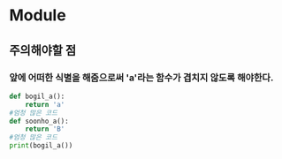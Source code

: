 # Module

## 주의해야할 점

### 앞에 어떠한 식별을 해줌으로써 'a'라는 함수가 겹치지 않도록 해야한다.

```python
def bogil_a():
    return 'a'
#엄청 많은 코드
def soonho_a():
    return 'B'
#엄청 많은 코드
print(bogil_a())
```
